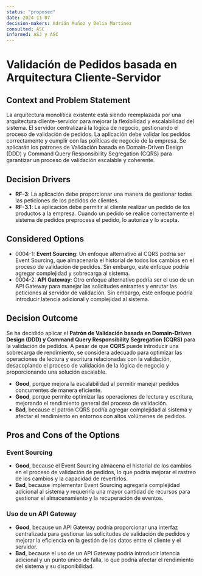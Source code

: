 ```yaml
---
status: "proposed"
date: 2024-11-07
decision-makers: Adrián Muñoz y Delia Martínez
consulted: ASC
informed: ASJ y ASC
---
```


# Validación de Pedidos basada en Arquitectura Cliente-Servidor

## Context and Problem Statement

La arquitectura monolítica existente está siendo reemplazada por una arquitectura cliente-servidor para mejorar la flexibilidad y escalabilidad del sistema. El servidor centralizará la lógica de negocio, gestionando el proceso de validación de pedidos. La aplicación debe validar los pedidos correctamente y cumplir con las políticas de negocio de la empresa. Se aplicarán los patrones de Validación basada en Domain-Driven Design (DDD) y Command Query Responsibility Segregation (CQRS) para garantizar un proceso de validación escalable y coherente.



## Decision Drivers


* **RF-3**: La aplicación debe proporcionar una manera de gestionar todas las peticiones de los pedidos de clientes.
* **RF-3.1**: La aplicación debe permitir al cliente realizar un pedido de los productos a la empresa. Cuando un pedido se realice correctamente el sistema de pedidos preprocesa el pedido, lo autoriza y lo acepta.


## Considered Options

* 0004-1: **Event Sourcing**: Un enfoque alternativo al CQRS podría ser Event Sourcing, que almacenaría el historial de todos los cambios en el proceso de validación de pedidos. Sin embargo, este enfoque podría agregar complejidad y sobrecarga al sistema.
* 0004-2: **API Gateway**: Otro enfoque alternativo podría ser el uso de un API Gateway para manejar las solicitudes entrantes y enrutar las peticiones al servidor de validación. Sin embargo, este enfoque podría introducir latencia adicional y complejidad al sistema.



## Decision Outcome

Se ha decidido aplicar el **Patrón de Validación basada en Domain-Driven Design (DDD) y Command Query Responsibility Segregation (CQRS)** para la validación de pedidos. A pesar de que **CQRS** puede introducir una sobrecarga de rendimiento, se considera adecuado para optimizar las operaciones de lectura y escritura relacionadas con la validación, desacoplando el proceso de validación de la lógica de negocio y proporcionando una solución escalable.

* **Good**, porque mejora la escalabilidad al permitir manejar pedidos concurrentes de manera eficiente.
* **Good**, porque permite optimizar las operaciones de lectura y escritura, mejorando el rendimiento general del proceso de validación.
* **Bad**, because el patrón CQRS podría agregar complejidad al sistema y afectar el rendimiento en entornos con altos volúmenes de pedidos.


## Pros and Cons of the Options

### **Event Sourcing**

* **Good**, because el Event Sourcing almacena el historial de los cambios en el proceso de validación de pedidos, lo que podría mejorar el rastreo de los cambios y la capacidad de revertirlos.
* **Bad**, because implementar Event Sourcing agregaría complejidad adicional al sistema y requeriría una mayor cantidad de recursos para gestionar el almacenamiento y la recuperación de eventos.

### **Uso de un API Gateway**

* **Good**, because un API Gateway podría proporcionar una interfaz centralizada para gestionar las solicitudes de validación de pedidos y mejorar la eficiencia en la gestión de los datos entre el cliente y el servidor.
* **Bad**, because el uso de un API Gateway podría introducir latencia adicional y un punto único de falla, lo que podría afectar el rendimiento del sistema y su disponibilidad.
